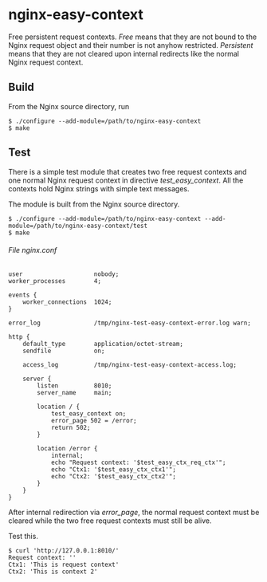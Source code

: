nginx-easy-context
==================

Free persistent request contexts. *Free* means that they are not bound to the
Nginx request object and their number is not anyhow restricted. *Persistent*
means that they are not cleared upon internal redirects like the normal Nginx
request context.

Build
-----

From the Nginx source directory, run

```ShellSession
$ ./configure --add-module=/path/to/nginx-easy-context
$ make
```

Test
----

There is a simple test module that creates two free request contexts and one
normal Nginx request context in directive *test_easy_context*. All the contexts
hold Nginx strings with simple text messages.

The module is built from the Nginx source directory.

```ShellSession
$ ./configure --add-module=/path/to/nginx-easy-context --add-module=/path/to/nginx-easy-context/test
$ make
```

###### File *nginx.conf*

```nginx
user                    nobody;
worker_processes        4;

events {
    worker_connections  1024;
}

error_log               /tmp/nginx-test-easy-context-error.log warn;

http {
    default_type        application/octet-stream;
    sendfile            on;

    access_log          /tmp/nginx-test-easy-context-access.log;

    server {
        listen          8010;
        server_name     main;

        location / {
            test_easy_context on;
            error_page 502 = /error;
            return 502;
        }

        location /error {
            internal;
            echo "Request context: '$test_easy_ctx_req_ctx'";
            echo "Ctx1: '$test_easy_ctx_ctx1'";
            echo "Ctx2: '$test_easy_ctx_ctx2'";
        }
    }
}
```

After internal redirection via *error_page*, the normal request context must be
cleared while the two free request contexts must still be alive.

Test this.

```ShellSession
$ curl 'http://127.0.0.1:8010/'
Request context: ''
Ctx1: 'This is request context'
Ctx2: 'This is context 2'
```

